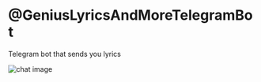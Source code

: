# @GeniusLyricsAndMoreTelegramBot

Telegram bot that sends you lyrics

![chat image](https://raw.githubusercontent.com/alexparh/geniusTelegramBot/raw/master/chatimg.jpg)
